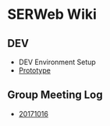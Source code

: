 # SERWeb Wiki
## DEV
- DEV Environment Setup
- [Prototype](http://47.94.142.165:8088/gitlab/PRJ2_GROUPCHAT/SER_Web/wikis/prototype)

## Group Meeting Log
- [20171016](http://47.94.142.165:8088/gitlab/PRJ2_GROUPCHAT/SER_Web/wikis/20171016-groupmeetinglog)